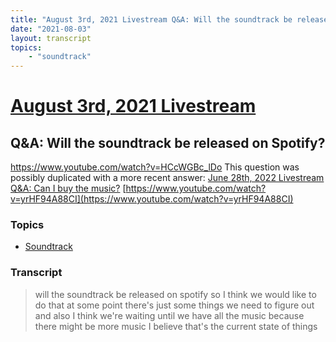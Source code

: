 ```yaml
---
title: "August 3rd, 2021 Livestream Q&A: Will the soundtrack be released on Spotify?"
date: "2021-08-03"
layout: transcript
topics:
    - "soundtrack"
---
```

# [August 3rd, 2021 Livestream](../2021-08-03.md)
## Q&A: Will the soundtrack be released on Spotify?
https://www.youtube.com/watch?v=HCcWGBc_lDo
This question was possibly duplicated with a more recent answer: [June 28th, 2022 Livestream Q&A: Can I buy the music?](./yt-yrHF94A88CI.md) [https://www.youtube.com/watch?v=yrHF94A88CI](https://www.youtube.com/watch?v=yrHF94A88CI)


### Topics
* [Soundtrack](../topics/soundtrack.md)

### Transcript

> will the soundtrack be released on spotify so I think we would like to do that at some point there's just some things we need to figure out and also I think we're waiting until we have all the music because there might be more music I believe that's the current state of things
